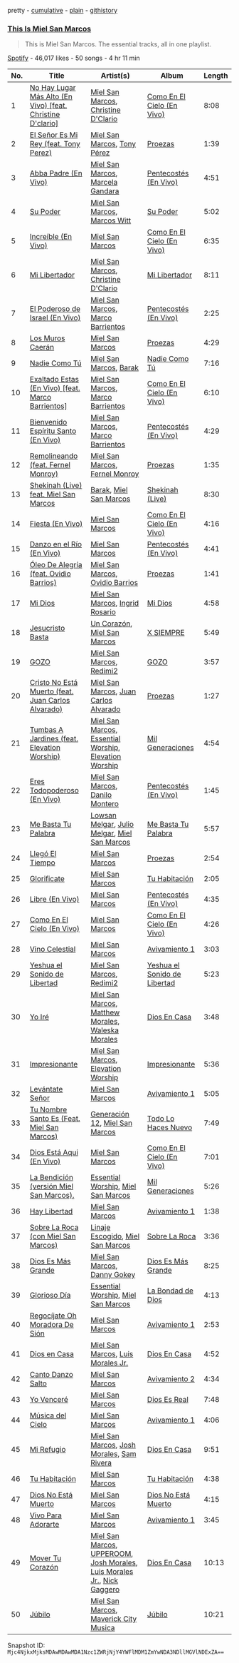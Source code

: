 pretty - [cumulative](/playlists/cumulative/37i9dQZF1DZ06evO4tYhX2.md) - [plain](/playlists/plain/37i9dQZF1DZ06evO4tYhX2) - [githistory](https://github.githistory.xyz/mackorone/spotify-playlist-archive/blob/main/playlists/plain/37i9dQZF1DZ06evO4tYhX2)

### [This Is Miel San Marcos](https://open.spotify.com/playlist/37i9dQZF1DZ06evO4tYhX2)

> This is Miel San Marcos\. The essential tracks, all in one playlist.

[Spotify](https://open.spotify.com/user/spotify) - 46,017 likes - 50 songs - 4 hr 11 min

| No. | Title | Artist(s) | Album | Length |
|---|---|---|---|---|
| 1 | [No Hay Lugar Más Alto \(En Vivo\) \[feat\. Christine D'clario\]](https://open.spotify.com/track/0yzKJqFTXsbzWjUHaiOxD9) | [Miel San Marcos](https://open.spotify.com/artist/7zpvy5B9gb5KprNUzNCOEE), [Christine D'Clario](https://open.spotify.com/artist/6JaSyvyg28SHC0Of8YE6M9) | [Como En El Cielo \(En Vivo\)](https://open.spotify.com/album/1UtIEB5mwdQ9IG6Q7Ds2n5) | 8:08 |
| 2 | [El Señor Es Mi Rey \(feat\. Tony Perez\)](https://open.spotify.com/track/7APlp9ZOXPuv9CzONC68T8) | [Miel San Marcos](https://open.spotify.com/artist/7zpvy5B9gb5KprNUzNCOEE), [Tony Pérez](https://open.spotify.com/artist/1guiKPfkZCVKA8GoFQS4oJ) | [Proezas](https://open.spotify.com/album/3tGDxfvq1cBSlBFr302jMU) | 1:39 |
| 3 | [Abba Padre \(En Vivo\)](https://open.spotify.com/track/6ICi7NpKmDPhe1PLEPC2t3) | [Miel San Marcos](https://open.spotify.com/artist/7zpvy5B9gb5KprNUzNCOEE), [Marcela Gandara](https://open.spotify.com/artist/2zF0KCQEt1O4Z9fWVUVi4T) | [Pentecostés \(En Vivo\)](https://open.spotify.com/album/7zyFQuz3nZmzpfRstmXZO0) | 4:51 |
| 4 | [Su Poder](https://open.spotify.com/track/4ggL9CpFu2bIr4nxpIoQpz) | [Miel San Marcos](https://open.spotify.com/artist/7zpvy5B9gb5KprNUzNCOEE), [Marcos Witt](https://open.spotify.com/artist/4x7kxyIgzgtrHYDQ8SCzo2) | [Su Poder](https://open.spotify.com/album/3CTS3cRwUso9FkNqxY4pEV) | 5:02 |
| 5 | [Increíble \(En Vivo\)](https://open.spotify.com/track/4hcRAkZDzCTCH9qGQwls8e) | [Miel San Marcos](https://open.spotify.com/artist/7zpvy5B9gb5KprNUzNCOEE) | [Como En El Cielo \(En Vivo\)](https://open.spotify.com/album/1UtIEB5mwdQ9IG6Q7Ds2n5) | 6:35 |
| 6 | [Mi Libertador](https://open.spotify.com/track/3PDI2JGivXW4WguUBbhPgw) | [Miel San Marcos](https://open.spotify.com/artist/7zpvy5B9gb5KprNUzNCOEE), [Christine D'Clario](https://open.spotify.com/artist/6JaSyvyg28SHC0Of8YE6M9) | [Mi Libertador](https://open.spotify.com/album/3jCrSepI3QyihfgochlS1m) | 8:11 |
| 7 | [El Poderoso de Israel \(En Vivo\)](https://open.spotify.com/track/1I2KbwfhA7HoevQOVhh91O) | [Miel San Marcos](https://open.spotify.com/artist/7zpvy5B9gb5KprNUzNCOEE), [Marco Barrientos](https://open.spotify.com/artist/4VYSLPSI9yb8qkUpKyVQSJ) | [Pentecostés \(En Vivo\)](https://open.spotify.com/album/7zyFQuz3nZmzpfRstmXZO0) | 2:25 |
| 8 | [Los Muros Caerán](https://open.spotify.com/track/3Lywk0gqbG3YoW4Mo3eNPW) | [Miel San Marcos](https://open.spotify.com/artist/7zpvy5B9gb5KprNUzNCOEE) | [Proezas](https://open.spotify.com/album/3tGDxfvq1cBSlBFr302jMU) | 4:29 |
| 9 | [Nadie Como Tú](https://open.spotify.com/track/4ilNreJxoar2uDpYCeOr0P) | [Miel San Marcos](https://open.spotify.com/artist/7zpvy5B9gb5KprNUzNCOEE), [Barak](https://open.spotify.com/artist/2IzxJqK9NbSIdw7rQVW03P) | [Nadie Como Tú](https://open.spotify.com/album/1t39A0vsBWAJUmjWY58KsX) | 7:16 |
| 10 | [Exaltado Estas \(En Vivo\) \[feat\. Marco Barrientos\]](https://open.spotify.com/track/2o2alg3IL3k2qWyo8dDIOF) | [Miel San Marcos](https://open.spotify.com/artist/7zpvy5B9gb5KprNUzNCOEE), [Marco Barrientos](https://open.spotify.com/artist/4VYSLPSI9yb8qkUpKyVQSJ) | [Como En El Cielo \(En Vivo\)](https://open.spotify.com/album/1UtIEB5mwdQ9IG6Q7Ds2n5) | 6:10 |
| 11 | [Bienvenido Espíritu Santo \(En Vivo\)](https://open.spotify.com/track/34siJg7mNjQ6fKVlkpkfk5) | [Miel San Marcos](https://open.spotify.com/artist/7zpvy5B9gb5KprNUzNCOEE), [Marco Barrientos](https://open.spotify.com/artist/4VYSLPSI9yb8qkUpKyVQSJ) | [Pentecostés \(En Vivo\)](https://open.spotify.com/album/7zyFQuz3nZmzpfRstmXZO0) | 4:29 |
| 12 | [Remolineando \(feat\. Fernel Monroy\)](https://open.spotify.com/track/1NmECxDikubj4Hhu1dbrhl) | [Miel San Marcos](https://open.spotify.com/artist/7zpvy5B9gb5KprNUzNCOEE), [Fernel Monroy](https://open.spotify.com/artist/1o3WRYsnZllUekoxNdSAoG) | [Proezas](https://open.spotify.com/album/3tGDxfvq1cBSlBFr302jMU) | 1:35 |
| 13 | [Shekinah \(Live\) feat\. Miel San Marcos](https://open.spotify.com/track/6f1NmXQdtaJslToszzblhA) | [Barak](https://open.spotify.com/artist/2IzxJqK9NbSIdw7rQVW03P), [Miel San Marcos](https://open.spotify.com/artist/7zpvy5B9gb5KprNUzNCOEE) | [Shekinah \(Live\)](https://open.spotify.com/album/2SQD8ab2EyVjV3ElLH5EEP) | 8:30 |
| 14 | [Fiesta \(En Vivo\)](https://open.spotify.com/track/7lBkUdbFVA1qXHP0hpVrIu) | [Miel San Marcos](https://open.spotify.com/artist/7zpvy5B9gb5KprNUzNCOEE) | [Como En El Cielo \(En Vivo\)](https://open.spotify.com/album/1UtIEB5mwdQ9IG6Q7Ds2n5) | 4:16 |
| 15 | [Danzo en el Río \(En Vivo\)](https://open.spotify.com/track/0I3cmPOnNwgCOVtO6tfQsG) | [Miel San Marcos](https://open.spotify.com/artist/7zpvy5B9gb5KprNUzNCOEE) | [Pentecostés \(En Vivo\)](https://open.spotify.com/album/7zyFQuz3nZmzpfRstmXZO0) | 4:41 |
| 16 | [Óleo De Alegría \(feat\. Ovidio Barrios\)](https://open.spotify.com/track/56W5sxRrdEjCgAO0ZrWWVK) | [Miel San Marcos](https://open.spotify.com/artist/7zpvy5B9gb5KprNUzNCOEE), [Ovidio Barrios](https://open.spotify.com/artist/2CbtwylZWjiihnTSvxWCZw) | [Proezas](https://open.spotify.com/album/3tGDxfvq1cBSlBFr302jMU) | 1:41 |
| 17 | [Mi Dios](https://open.spotify.com/track/2sv8SthOOhWNAd9diJG7d2) | [Miel San Marcos](https://open.spotify.com/artist/7zpvy5B9gb5KprNUzNCOEE), [Ingrid Rosario](https://open.spotify.com/artist/39PYJNgoQuBHjE6LEn3ZdE) | [Mi Dios](https://open.spotify.com/album/25LnH10K7SGRrrA5X9aSXE) | 4:58 |
| 18 | [Jesucristo Basta](https://open.spotify.com/track/3RzpMRn4SAcVkOPgFIr7ai) | [Un Corazón](https://open.spotify.com/artist/4UGA0TDpRVVt2SCz8FZOMm), [Miel San Marcos](https://open.spotify.com/artist/7zpvy5B9gb5KprNUzNCOEE) | [X SIEMPRE](https://open.spotify.com/album/2PXwDxoypiirghBUPoECYW) | 5:49 |
| 19 | [GOZO](https://open.spotify.com/track/6kp2PJxAraS3t4nek5zqYO) | [Miel San Marcos](https://open.spotify.com/artist/7zpvy5B9gb5KprNUzNCOEE), [Redimi2](https://open.spotify.com/artist/0WZOmdnCln6FK6GM9e2tGm) | [GOZO](https://open.spotify.com/album/59dQZ1gOKCaoWhYLx9SIwj) | 3:57 |
| 20 | [Cristo No Está Muerto \(feat\. Juan Carlos Alvarado\)](https://open.spotify.com/track/6bDHJjWEiWux7haSU8r4g5) | [Miel San Marcos](https://open.spotify.com/artist/7zpvy5B9gb5KprNUzNCOEE), [Juan Carlos Alvarado](https://open.spotify.com/artist/1NWIpqck2zZ43JamLJgf6U) | [Proezas](https://open.spotify.com/album/3tGDxfvq1cBSlBFr302jMU) | 1:27 |
| 21 | [Tumbas A Jardines \(feat\. Elevation Worship\)](https://open.spotify.com/track/0RHSDsa4EkiNBC0UJtGn7l) | [Miel San Marcos](https://open.spotify.com/artist/7zpvy5B9gb5KprNUzNCOEE), [Essential Worship](https://open.spotify.com/artist/5ovBCDCRU118CMxJ1KpAOw), [Elevation Worship](https://open.spotify.com/artist/3YCKuqpv9nCsIhJ2v8SMix) | [Mil Generaciones](https://open.spotify.com/album/7He2T1RondwBwTaEofMIsA) | 4:54 |
| 22 | [Eres Todopoderoso \(En Vivo\)](https://open.spotify.com/track/6O7y9cPLTZd7nycusbRc5P) | [Miel San Marcos](https://open.spotify.com/artist/7zpvy5B9gb5KprNUzNCOEE), [Danilo Montero](https://open.spotify.com/artist/2a48vLoCcVkOMcCSqXreOF) | [Pentecostés \(En Vivo\)](https://open.spotify.com/album/7zyFQuz3nZmzpfRstmXZO0) | 1:45 |
| 23 | [Me Basta Tu Palabra](https://open.spotify.com/track/057pumBKYToozI7AF5bNwP) | [Lowsan Melgar](https://open.spotify.com/artist/4MgA2G0NoAMdcFBaK5ZAfw), [Julio Melgar](https://open.spotify.com/artist/5O46r5EwzdUL8RR1aM6yU2), [Miel San Marcos](https://open.spotify.com/artist/7zpvy5B9gb5KprNUzNCOEE) | [Me Basta Tu Palabra](https://open.spotify.com/album/13tqIx3kOoxaS0GR7byC9z) | 5:57 |
| 24 | [Llegó El Tiempo](https://open.spotify.com/track/5xOdXiAQl8b9OAedNfeI8o) | [Miel San Marcos](https://open.spotify.com/artist/7zpvy5B9gb5KprNUzNCOEE) | [Proezas](https://open.spotify.com/album/3tGDxfvq1cBSlBFr302jMU) | 2:54 |
| 25 | [Glorificate](https://open.spotify.com/track/5IgyeqmhQwYvaztSsPH71W) | [Miel San Marcos](https://open.spotify.com/artist/7zpvy5B9gb5KprNUzNCOEE) | [Tu Habitación](https://open.spotify.com/album/3EOkmxLamBPxPJLeGPXaNd) | 2:05 |
| 26 | [Libre \(En Vivo\)](https://open.spotify.com/track/6c3QDOm29A9xC8VFiFJMB1) | [Miel San Marcos](https://open.spotify.com/artist/7zpvy5B9gb5KprNUzNCOEE) | [Pentecostés \(En Vivo\)](https://open.spotify.com/album/7zyFQuz3nZmzpfRstmXZO0) | 4:35 |
| 27 | [Como En El Cielo \(En Vivo\)](https://open.spotify.com/track/2Dro7J9lF4xyZe4rrSTTPE) | [Miel San Marcos](https://open.spotify.com/artist/7zpvy5B9gb5KprNUzNCOEE) | [Como En El Cielo \(En Vivo\)](https://open.spotify.com/album/1UtIEB5mwdQ9IG6Q7Ds2n5) | 4:26 |
| 28 | [Vino Celestial](https://open.spotify.com/track/2Idfgbdvy9O1Ii6KpHB3kV) | [Miel San Marcos](https://open.spotify.com/artist/7zpvy5B9gb5KprNUzNCOEE) | [Avivamiento 1](https://open.spotify.com/album/0To6i9NN8xRIoT1PYDos3p) | 3:03 |
| 29 | [Yeshua el Sonido de Libertad](https://open.spotify.com/track/0LDQ2ouudjOH7d8ECeFAyn) | [Miel San Marcos](https://open.spotify.com/artist/7zpvy5B9gb5KprNUzNCOEE), [Redimi2](https://open.spotify.com/artist/0WZOmdnCln6FK6GM9e2tGm) | [Yeshua el Sonido de Libertad](https://open.spotify.com/album/30TlihsK5Z82paAmsorcB0) | 5:23 |
| 30 | [Yo Iré](https://open.spotify.com/track/6AaawfHLnIerBSX3TuTRid) | [Miel San Marcos](https://open.spotify.com/artist/7zpvy5B9gb5KprNUzNCOEE), [Matthew Morales](https://open.spotify.com/artist/7hRLiC2CsmaKDjcIxNyFMj), [Waleska Morales](https://open.spotify.com/artist/6C0t2XuoPExvGxcVfo7aHc) | [Dios En Casa](https://open.spotify.com/album/5Zo2mPc7RXI8OgLA63AEDn) | 3:48 |
| 31 | [Impresionante](https://open.spotify.com/track/0z9vOkxQ0tRxGroYHGOc5b) | [Miel San Marcos](https://open.spotify.com/artist/7zpvy5B9gb5KprNUzNCOEE), [Elevation Worship](https://open.spotify.com/artist/3YCKuqpv9nCsIhJ2v8SMix) | [Impresionante](https://open.spotify.com/album/1sATIq5oVhLxAsV2wW7Xo2) | 5:36 |
| 32 | [Levántate Señor](https://open.spotify.com/track/5dip7Lh3J6oCCvISSdr1aO) | [Miel San Marcos](https://open.spotify.com/artist/7zpvy5B9gb5KprNUzNCOEE) | [Avivamiento 1](https://open.spotify.com/album/0To6i9NN8xRIoT1PYDos3p) | 5:05 |
| 33 | [Tu Nombre Santo Es \(Feat\. Miel San Marcos\)](https://open.spotify.com/track/4poExKERVNwn7qzdr1I8gj) | [Generación 12](https://open.spotify.com/artist/1w76rpst0I6hGUgCR2B33C), [Miel San Marcos](https://open.spotify.com/artist/7zpvy5B9gb5KprNUzNCOEE) | [Todo Lo Haces Nuevo](https://open.spotify.com/album/7050tzQ5BRBlsMowdSDBwy) | 7:49 |
| 34 | [Dios Está Aqui \(En Vivo\)](https://open.spotify.com/track/5X5nNbkEKKb4Ew1ZWvw6V6) | [Miel San Marcos](https://open.spotify.com/artist/7zpvy5B9gb5KprNUzNCOEE) | [Como En El Cielo \(En Vivo\)](https://open.spotify.com/album/1UtIEB5mwdQ9IG6Q7Ds2n5) | 7:01 |
| 35 | [La Bendición \(versión Miel San Marcos\).](https://open.spotify.com/track/4NHUmpU8K8dGLqG5qItgfR) | [Essential Worship](https://open.spotify.com/artist/5ovBCDCRU118CMxJ1KpAOw), [Miel San Marcos](https://open.spotify.com/artist/7zpvy5B9gb5KprNUzNCOEE) | [Mil Generaciones](https://open.spotify.com/album/7He2T1RondwBwTaEofMIsA) | 5:26 |
| 36 | [Hay Libertad](https://open.spotify.com/track/1xnB5yt12jxLQgvebvPfVd) | [Miel San Marcos](https://open.spotify.com/artist/7zpvy5B9gb5KprNUzNCOEE) | [Avivamiento 1](https://open.spotify.com/album/0To6i9NN8xRIoT1PYDos3p) | 1:38 |
| 37 | [Sobre La Roca \(con Miel San Marcos\)](https://open.spotify.com/track/4B131o1HkP5WvJDnJQrCTK) | [Linaje Escogido](https://open.spotify.com/artist/2S0DRUKIeTtGef4BPbKcc0), [Miel San Marcos](https://open.spotify.com/artist/7zpvy5B9gb5KprNUzNCOEE) | [Sobre La Roca](https://open.spotify.com/album/2b8BeXIEru1tgbGnOFMAYR) | 3:36 |
| 38 | [Dios Es Más Grande](https://open.spotify.com/track/61nCXpmkNR2c196EaZhYgx) | [Miel San Marcos](https://open.spotify.com/artist/7zpvy5B9gb5KprNUzNCOEE), [Danny Gokey](https://open.spotify.com/artist/5Yu3b48Y29bZlI1cLPOZJz) | [Dios Es Más Grande](https://open.spotify.com/album/76T2IpejzH8cRehny18FeY) | 8:25 |
| 39 | [Glorioso Día](https://open.spotify.com/track/4ySbI6S4pEd3ipwasuVjec) | [Essential Worship](https://open.spotify.com/artist/5ovBCDCRU118CMxJ1KpAOw), [Miel San Marcos](https://open.spotify.com/artist/7zpvy5B9gb5KprNUzNCOEE) | [La Bondad de Dios](https://open.spotify.com/album/3U0BIC0ghYKKuEzuXXaYF7) | 4:13 |
| 40 | [Regocíjate Oh Moradora De Sión](https://open.spotify.com/track/6aSJ4pf8B5gzAFV5XF6gF2) | [Miel San Marcos](https://open.spotify.com/artist/7zpvy5B9gb5KprNUzNCOEE) | [Avivamiento 1](https://open.spotify.com/album/0To6i9NN8xRIoT1PYDos3p) | 2:53 |
| 41 | [Dios en Casa](https://open.spotify.com/track/5EkAXS5cUl4WPgyq8lOXSW) | [Miel San Marcos](https://open.spotify.com/artist/7zpvy5B9gb5KprNUzNCOEE), [Luis Morales Jr.](https://open.spotify.com/artist/2u08hrNlco1QqvcgRCdnKh) | [Dios En Casa](https://open.spotify.com/album/5Zo2mPc7RXI8OgLA63AEDn) | 4:52 |
| 42 | [Canto Danzo Salto](https://open.spotify.com/track/5FXALCzOPuLhX07GRnrooO) | [Miel San Marcos](https://open.spotify.com/artist/7zpvy5B9gb5KprNUzNCOEE) | [Avivamiento 2](https://open.spotify.com/album/1CU1BMSJsVpXeKag7rAORh) | 4:34 |
| 43 | [Yo Venceré](https://open.spotify.com/track/6q8gNL44VMVDo4rx6wF8nC) | [Miel San Marcos](https://open.spotify.com/artist/7zpvy5B9gb5KprNUzNCOEE) | [Dios Es Real](https://open.spotify.com/album/5nEf1gMQ9Vc9r1AczrRR1A) | 7:48 |
| 44 | [Música del Cielo](https://open.spotify.com/track/3AEy6WuEVCftiWdm6cX91m) | [Miel San Marcos](https://open.spotify.com/artist/7zpvy5B9gb5KprNUzNCOEE) | [Avivamiento 1](https://open.spotify.com/album/0To6i9NN8xRIoT1PYDos3p) | 4:06 |
| 45 | [Mi Refugio](https://open.spotify.com/track/7aAWdWYyvNqhKH5cMS8IOh) | [Miel San Marcos](https://open.spotify.com/artist/7zpvy5B9gb5KprNUzNCOEE), [Josh Morales](https://open.spotify.com/artist/4BzluhaYmHa9iCkX7pehgS), [Sam Rivera](https://open.spotify.com/artist/4BuHGiGgKtUUHqthu6Ze5x) | [Dios En Casa](https://open.spotify.com/album/5Zo2mPc7RXI8OgLA63AEDn) | 9:51 |
| 46 | [Tu Habitación](https://open.spotify.com/track/0HwxrfM2sNTlJREqqif50Y) | [Miel San Marcos](https://open.spotify.com/artist/7zpvy5B9gb5KprNUzNCOEE) | [Tu Habitación](https://open.spotify.com/album/3EOkmxLamBPxPJLeGPXaNd) | 4:38 |
| 47 | [Dios No Está Muerto](https://open.spotify.com/track/0XBYD82idDJOtcv4wXCzr5) | [Miel San Marcos](https://open.spotify.com/artist/7zpvy5B9gb5KprNUzNCOEE) | [Dios No Está Muerto](https://open.spotify.com/album/1IZIdFfVL4pqxBHVE6QonJ) | 4:15 |
| 48 | [Vivo Para Adorarte](https://open.spotify.com/track/7tMF8vNNCch6Fxbxex4ewn) | [Miel San Marcos](https://open.spotify.com/artist/7zpvy5B9gb5KprNUzNCOEE) | [Avivamiento 1](https://open.spotify.com/album/0To6i9NN8xRIoT1PYDos3p) | 3:45 |
| 49 | [Mover Tu Corazón](https://open.spotify.com/track/1npfE6XYVD9lQKHobWkLrR) | [Miel San Marcos](https://open.spotify.com/artist/7zpvy5B9gb5KprNUzNCOEE), [UPPEROOM](https://open.spotify.com/artist/0426BYo2LGmXZAUNv5BsMJ), [Josh Morales](https://open.spotify.com/artist/4BzluhaYmHa9iCkX7pehgS), [Luis Morales Jr.](https://open.spotify.com/artist/2u08hrNlco1QqvcgRCdnKh), [Nick Gaggero](https://open.spotify.com/artist/1xsQ2zLHCOGgc5bWaYTk0S) | [Dios En Casa](https://open.spotify.com/album/5Zo2mPc7RXI8OgLA63AEDn) | 10:13 |
| 50 | [Júbilo](https://open.spotify.com/track/5Pu8Ug7xIQsm6eRSaYC8IC) | [Miel San Marcos](https://open.spotify.com/artist/7zpvy5B9gb5KprNUzNCOEE), [Maverick City Musica](https://open.spotify.com/artist/29lt2pgyQRRWbMqIeVHc9a) | [Júbilo](https://open.spotify.com/album/3NXtSFvCB1tv6cEBt4O9xo) | 10:21 |

Snapshot ID: `Mjc4NjkxMjksMDAwMDAwMDA1Nzc1ZWRjNjY4YWFlMDM1ZmYwNDA3NDllMGVlNDExZA==`
